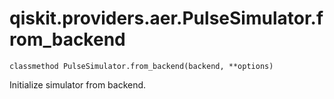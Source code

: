 # qiskit.providers.aer.PulseSimulator.from\_backend

`classmethod PulseSimulator.from_backend(backend, **options)`

Initialize simulator from backend.

